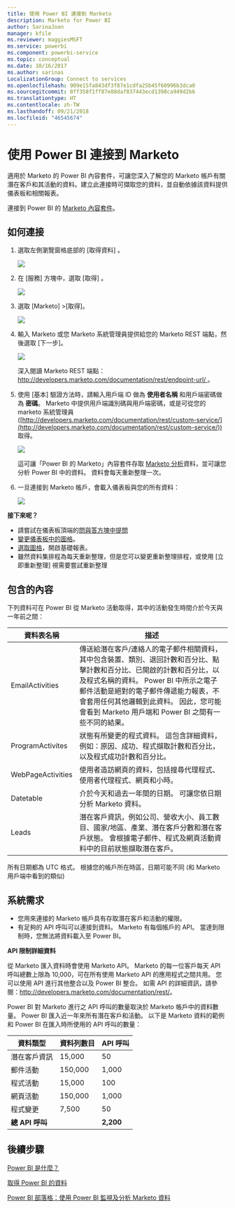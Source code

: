 ```yaml
---
title: 使用 Power BI 連接到 Marketo
description: Marketo for Power BI
author: SarinaJoan
manager: kfile
ms.reviewer: maggiesMSFT
ms.service: powerbi
ms.component: powerbi-service
ms.topic: conceptual
ms.date: 10/16/2017
ms.author: sarinas
LocalizationGroup: Connect to services
ms.openlocfilehash: 909e15fa843df3f87e1cdfa25b45f60996b3dca0
ms.sourcegitcommit: 0ff358f1ff87e88daf837443ecd1398ca949d2b6
ms.translationtype: HT
ms.contentlocale: zh-TW
ms.lasthandoff: 09/21/2018
ms.locfileid: "46545674"
---
```

# <a name="connect-to-marketo-with-power-bi"></a>使用 Power BI 連接到 Marketo
適用於 Marketo 的 Power BI 內容套件，可讓您深入了解您的 Marketo 帳戶有關潛在客戶和其活動的資料。建立此連接時可擷取您的資料，並自動依據該資料提供儀表板和相關報表。

連接到 Power BI 的 [Marketo 內容套件](https://app.powerbi.com/getdata/services/marketo)。

## <a name="how-to-connect"></a>如何連接
1. 選取左側瀏覽窗格底部的 [取得資料]  。
   
   ![](media/service-connect-to-marketo/pbi_getdata.png)
2. 在 [服務]  方塊中，選取 [取得] 。
   
   ![](media/service-connect-to-marketo/pbi_getservices.png) 
3. 選取 [Marketo] \>[取得]。
   
   ![](media/service-connect-to-marketo/marketo.png)
4. 輸入 Marketo 或您 Marketo 系統管理員提供給您的 Marketo REST 端點，然後選取 [下一步]。
   
   ![](media/service-connect-to-marketo/pbi_marketoconnect.png)
   
   深入閱讀 Marketo REST 端點：[ http://developers.marketo.com/documentation/rest/endpoint-url/ ](http://developers.marketo.com/documentation/rest/endpoint-url/)。
5. 使用 [基本]  驗證方法時，請輸入用戶端 ID 做為 **使用者名稱** 和用戶端密碼做為 **密碼**。 Marketo 中提供用戶端識別碼與用戶端密碼，或是可從您的 marketo 系統管理員 ([http://developers.marketo.com/documentation/rest/custom-service/](http://developers.marketo.com/documentation/rest/custom-service/)) 取得。 
   
   ![](media/service-connect-to-marketo/pbi_marketosignin.png)
   
   這可讓「Power BI 的 Marketo」內容套件存取 [Marketo 分析](https://powerbi.microsoft.com/integrations/marketo)資料，並可讓您分析 Power BI 中的資料。 資料會每天重新整理一次。
6. 一旦連接到 Marketo 帳戶，會載入儀表板與您的所有資料：
   
   ![](media/service-connect-to-marketo/pbi_marketodash.png)

**接下來呢？**

* 請嘗試在儀表板頂端的[問與答方塊中提問](consumer/end-user-q-and-a.md)
* [變更儀表板中的圖格](service-dashboard-edit-tile.md)。
* [選取圖格](consumer/end-user-tiles.md)，開啟基礎報表。
* 雖然資料集排程為每天重新整理，但是您可以變更重新整理排程，或使用 [立即重新整理] 視需要嘗試重新整理

## <a name="whats-included"></a>包含的內容
下列資料可在 Power BI 從 Marketo 活動取得，其中的活動發生時間介於今天與一年前之間：

| 資料表名稱 | 描述 |
| --- | --- |
| EmailActivities |傳送給潛在客戶/連絡人的電子郵件相關資料，其中包含裝置、類別、退回計數和百分比、點擊計數和百分比、已開啟的計數和百分比，以及程式名稱的資料。 Power BI 中所示之電子郵件活動是絕對的電子郵件傳遞能力報表，不會套用任何其他邏輯到此資料。 因此，您可能會看到 Marketo 用戶端和 Power BI 之間有一些不同的結果。 |
| ProgramActivites |狀態有所變更的程式資料。 這包含詳細資料，例如：原因、成功、程式擷取計數和百分比，以及程式成功計數和百分比。 |
| WebPageActivities |使用者造訪網頁的資料，包括搜尋代理程式、使用者代理程式、網頁和小時。 |
| Datetable |介於今天和過去一年間的日期。  可讓您依日期分析 Marketo 資料。 |
| Leads |潛在客戶資訊，例如公司、營收大小、員工數目、國家/地區、產業、潛在客戶分數和潛在客戶狀態。 會根據電子郵件、程式及網頁活動資料中的目前狀態擷取潛在客戶。 |

所有日期都為 UTC 格式。 根據您的帳戶所在時區，日期可能不同 (和 Marketo 用戶端中看到的類似)

## <a name="system-requirements"></a>系統需求
* 您用來連接的 Marketo 帳戶具有存取潛在客戶和活動的權限。
* 有足夠的 API 呼叫可以連接到資料。  Marketo 有每個帳戶的 API。  當達到限制時，您無法將資料載入至 Power BI。 

**API 限制詳細資料**

從 Marketo 匯入資料時會使用 Marketo API。 Marketo 的每一位客戶每天 API 呼叫總數上限為 10,000，可在所有使用 Marketo API 的應用程式之間共用。 您可以使用 API 進行其他整合以及 Power BI 整合。 如需 API 的詳細資訊，請參閱：<http://developers.marketo.com/documentation/rest/>。

Power BI 對 Marketo 進行之 API 呼叫的數量取決於 Marketo 帳戶中的資料數量。 Power BI 匯入近一年來所有潛在客戶和活動。 以下是 Marketo 資料的範例和 Power BI 在匯入時所使用的 API 呼叫的數量：  

| 資料類型 | 資料列數目 | API 呼叫 |
| --- | --- | --- |
| 潛在客戶資訊 |15,000 |50 |
| 郵件活動 |150,000 |1,000 |
| 程式活動 |15,000 |100 |
| 網頁活動 |150,000 |1,000 |
| 程式變更 |7,500 |50 |
| **總 API 呼叫** | |**2,200** |

## <a name="next-steps"></a>後續步驟
[Power BI 是什麼？](power-bi-overview.md)

[取得 Power BI 的資料](service-get-data.md)

[Power BI 部落格：使用 Power BI 監視及分析 Marketo 資料](http://blogs.msdn.com/b/powerbi/archive/2015/03/19/monitor-and-analyze-your-marketo-data-with-power-bi.aspx)


